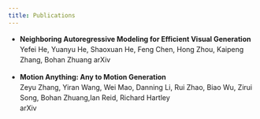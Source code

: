 ```yaml
---
title: Publications
---
```

<style>
p {
    line-height: 1.5;
}
</style>

- **Neighboring Autoregressive Modeling for Efficient Visual Generation**  
Yefei He, Yuanyu He, Shaoxuan He, Feng Chen, Hong Zhou, Kaipeng Zhang, Bohan Zhuang 
arXiv  
  
  
  
  
- **Motion Anything: Any to Motion Generation**    
Zeyu Zhang, Yiran Wang, Wei Mao, Danning Li, Rui Zhao, Biao Wu, Zirui Song, Bohan Zhuang,Ian Reid, Richard Hartley  
arXiv
